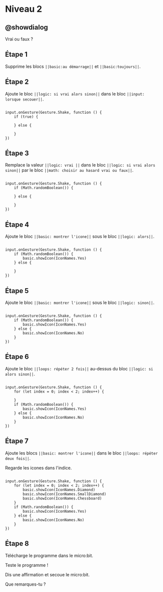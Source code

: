 # Niveau 2

## @showdialog

Vrai ou faux ?

## Étape 1

Supprime les blocs ``||basic:au démarrage||`` et ``||basic:toujours||``.

## Étape 2

Ajoute le bloc ``||logic: si vrai alors sinon||`` dans le bloc ``||input: lorsque secouer||``.

```blocks

input.onGesture(Gesture.Shake, function () {
    if (true) {
    	
    } else {
    	
    }
})

```

## Étape 3

Remplace la valeur ``||logic: vrai ||`` dans le bloc ``||logic: si vrai alors sinon||`` par le bloc ``||math: choisir au hasard vrai ou faux||``.

```blocks

input.onGesture(Gesture.Shake, function () {
    if (Math.randomBoolean()) {
    	
    } else {
    	
    }
})

```

## Étape 4

Ajoute le bloc ``||basic: montrer l'icone||`` sous le bloc ``||logic: alors||``.

```blocks

input.onGesture(Gesture.Shake, function () {
    if (Math.randomBoolean()) {
        basic.showIcon(IconNames.Yes)
    } else {
    	
    }
})

```

## Étape 5

Ajoute le bloc ``||basic: montrer l'icone||`` sous le bloc ``||logic: sinon||``.

```blocks

input.onGesture(Gesture.Shake, function () {
    if (Math.randomBoolean()) {
        basic.showIcon(IconNames.Yes)
    } else {
        basic.showIcon(IconNames.No)
    }
})

```

## Étape 6

Ajoute le bloc ``||loops: répéter 2 fois||`` au-dessus du bloc ``||logic: si alors sinon||``.

```blocks

input.onGesture(Gesture.Shake, function () {
    for (let index = 0; index < 2; index++) {
    	
    }
    if (Math.randomBoolean()) {
        basic.showIcon(IconNames.Yes)
    } else {
        basic.showIcon(IconNames.No)
    }
})

```

## Étape 7

Ajoute les blocs ``||basic: montrer l'icone||`` dans le bloc ``||loops: répéter deux fois||``.

Regarde les icones dans l'indice.

```blocks

input.onGesture(Gesture.Shake, function () {
    for (let index = 0; index < 2; index++) {
        basic.showIcon(IconNames.Diamond)
        basic.showIcon(IconNames.SmallDiamond)
        basic.showIcon(IconNames.Chessboard)
    }
    if (Math.randomBoolean()) {
        basic.showIcon(IconNames.Yes)
    } else {
        basic.showIcon(IconNames.No)
    }
})

```

## Étape 8

Télécharge le programme dans le micro:bit.

Teste le programme !

Dis une affirmation et secoue le micro:bit.

Que remarques-tu ?
